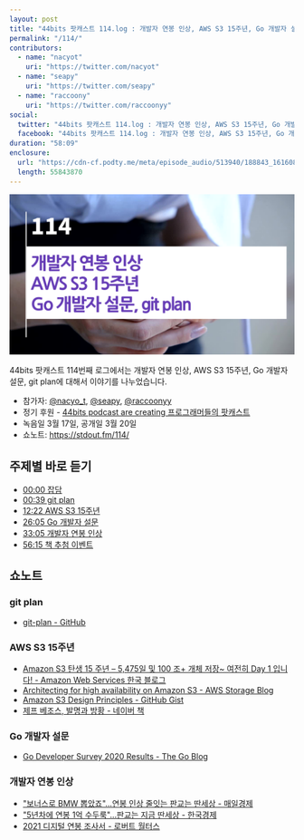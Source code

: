 ```yaml
---
layout: post
title: "44bits 팟캐스트 114.log : 개발자 연봉 인상, AWS S3 15주년, Go 개발자 설문, git plan"
permalink: "/114/"
contributors: 
  - name: "nacyot"
    uri: "https://twitter.com/nacyot"
  - name: "seapy"
    uri: "https://twitter.com/seapy"
  - name: "raccoony"
    uri: "https://twitter.com/raccoonyy"
social:
  twitter: "44bits 팟캐스트 114.log : 개발자 연봉 인상, AWS S3 15주년, Go 개발자 설문, git plan"
  facebook: "44bits 팟캐스트 114.log : 개발자 연봉 인상, AWS S3 15주년, Go 개발자 설문, git plan"
duration: "58:09"
enclosure:
  url: "https://cdn-cf.podty.me/meta/episode_audio/513940/188843_1616082323977.mp3"
  length: 55843870 
---
```


![](https://github.com/44bits/stdout.fm/raw/master/_posts/images/44bits-114-log.png)

44bits 팟캐스트 114번째 로그에서는 개발자 연봉 인상, AWS S3 15주년, Go 개발자 설문, git plan에 대해서 이야기를 나누었습니다.

* 참가자: [@nacyo_t][nac], [@seapy][sea], [@raccoonyy][rac]
* 정기 후원 - [44bits podcast are creating 프로그래머들의 팟캐스트](https://www.patreon.com/44bits_podcast)
* 녹음일 3월 17일, 공개일 3월 20일
* 쇼노트: https://stdout.fm/114/

[nac]: https://twitter.com/nacyo_t
[sea]: https://twitter.com/seapy
[rac]: https://twitter.com/raccoonyy


## 주제별 바로 듣기

* <a href="#" onclick="jumpPlayer(0.0); return false;">00:00 잡담</a>
* <a href="#" onclick="jumpPlayer(39.0); return false;">00:39 git plan</a>
* <a href="#" onclick="jumpPlayer(742.0); return false;">12:22 AWS S3 15주년</a>
* <a href="#" onclick="jumpPlayer(1565.0); return false;">26:05 Go 개발자 설문</a>
* <a href="#" onclick="jumpPlayer(1985.0); return false;">33:05 개발자 연봉 인상</a>
* <a href="#" onclick="jumpPlayer(3375.0); return false;">56:15 책 추첨 이벤트</a>


## 쇼노트

### git plan

* [git-plan - GitHub](https://github.com/synek/git-plan)


### AWS S3 15주년

* [Amazon S3 탄생 15 주년 – 5,475일 및 100 조+ 개체 저장~ 여전히 Day 1 입니다! - Amazon Web Services 한국 블로그](https://aws.amazon.com/ko/blogs/korea/amazon-s3s-15th-birthday-it-is-still-day-1-after-5475-days-100-trillion-objects/)
* [Architecting for high availability on Amazon S3 - AWS Storage Blog](https://aws.amazon.com/ko/blogs/storage/architecting-for-high-availability-on-amazon-s3/)
* [Amazon S3 Design Principles - GitHub Gist](https://gist.github.com/electrum/814835)
* [제프 베조스, 발명과 방황 - 네이버 책](https://book.naver.com/bookdb/book_detail.nhn?bid=18004399)


### Go 개발자 설문

* [Go Developer Survey 2020 Results - The Go Blog](https://blog.golang.org/survey2020-results)


### 개발자 연봉 인상

* ["보너스로 BMW 뽑았죠"…연봉 인상 줄잇는 판교는 딴세상 - 매일경제](https://www.mk.co.kr/news/it/view/2021/03/240117/)
* ["5년차에 연봉 1억 수두룩"…판교는 지금 딴세상 - 한국경제](https://www.hankyung.com/it/article/202103166808g)
* [2021 디지털 연봉 조사서 - 로버트 월터스](https://www.robertwalters.co.kr/salarysurvey.html)
